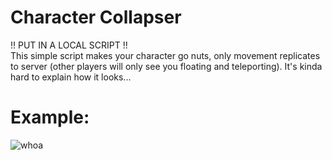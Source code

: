 # Character Collapser
!! PUT IN A LOCAL SCRIPT !!\
This simple script makes your character go nuts, only movement replicates to server (other players will only see you floating and teleporting). It's kinda hard to explain how it looks...
# Example:
![whoa](https://i.imgur.com/NS0JYon.png "Example")

